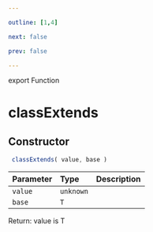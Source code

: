 ```yaml
---

outline: [1,4]

next: false

prev: false

---
```


export Function
# classExtends

## Constructor
```ts
 classExtends( value, base )
 ```
| Parameter | Type | Description |
| :--- | :--- | :--- |
| `value` | `unknown` | |
| `base` | `T` | |

Return: value is T
